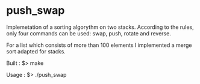 # push_swap

Implemetation of a sorting algorythm on two stacks. 
According to the rules, only four commands can be used: swap, push, rotate and reverse. 

For a list which consists of more than 100 elements I implemented a merge sort adapted for stacks. 

Built : 
$> make

Usage :
$> ./push_swap <list of integers>
